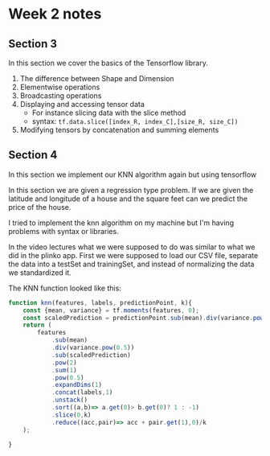 # Week 2 notes

## Section 3

In this section we cover the basics of the Tensorflow library.

1. The difference between Shape and Dimension
2. Elementwise operations
3. Broadcasting operations
4. Displaying and accessing tensor data
    * For instance slicing data with the slice method
    * syntax: `tf.data.slice([index_R, index_C],[size_R, size_C])`
5. Modifying tensors by concatenation and summing elements

## Section 4

In this section we implement our KNN algorithm again but using tensorflow

In this section we are given a regression type problem. If we are given the latitude and longitude of a house and the square feet can we predict the price of the house.

I tried to implement the knn algorithm on my machine but I'm having problems with syntax or libraries.

In the video lectures what we were supposed to do was similar to what we did in the plinko app. First we were supposed to load our CSV file, separate the data into a testSet and trainingSet, and instead of normalizing the data we standardized it.

The KNN function looked like this:
```javascript
function knn(features, labels, predictionPoint, k){
    const {mean, variance} = tf.moments(features, 0);
    const scaledPrediction = predictionPoint.sub(mean).div(variance.pow(0.5));
    return (
        features
            .sub(mean)
            .div(variance.pow(0.5))
            .sub(scaledPrediction)
            .pow(2)
            .sum(1)
            .pow(0.5)
            .expandDims(1)
            .concat(labels,1)
            .unstack()
            .sort((a,b)=> a.get(0)> b.get(0)? 1 : -1)
            .slice(0,k)
            .reduce((acc,pair)=> acc + pair.get(1),0)/k
    );
    
}
```

